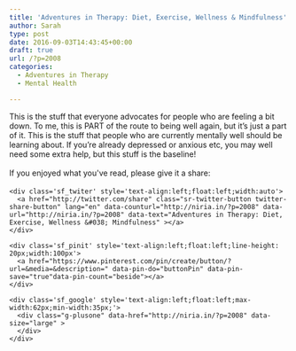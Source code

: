 ```yaml
---
title: 'Adventures in Therapy: Diet, Exercise, Wellness & Mindfulness'
author: Sarah
type: post
date: 2016-09-03T14:43:45+00:00
draft: true
url: /?p=2008
categories:
  - Adventures in Therapy
  - Mental Health

---
```

<div id="fb-root">
</div>

This is the stuff that everyone advocates for people who are feeling a bit down. To me, this is PART of the route to being well again, but it&#8217;s just a part of it. This is the stuff that people who are currently mentally well should be learning about. If you&#8217;re already depressed or anxious etc, you may well need some extra help, but this stuff is the baseline!

<div class='sfsi_Sicons' style='width: 100%; display: inline-block; vertical-align: middle; text-align:left'>
  <div style='margin:0px 8px 0px 0px; line-height: 24px'>
    <span>If you enjoyed what you've read, please give it a share:</span>
  </div>
  
  <div class='sfsi_socialwpr'>
    <div class='sf_fb' style='text-align:left;width:125px'>
      <div class="fb-like" href="http://niria.in/?p=2008" width="180" send="false" showfaces="false"  action="like" data-share="true"data-layout="button_count" >
      </div>
    </div>
    
    <div class='sf_twiter' style='text-align:left;float:left;width:auto'>
      <a href="http://twitter.com/share" class="sr-twitter-button twitter-share-button" lang="en" data-counturl="http://niria.in/?p=2008" data-url="http://niria.in/?p=2008" data-text="Adventures in Therapy: Diet, Exercise, Wellness &#038; Mindfulness" ></a>
    </div>
    
    <div class='sf_pinit' style='text-align:left;float:left;line-height: 20px;width:100px'>
      <a href="https://www.pinterest.com/pin/create/button/?url=&media=&description=" data-pin-do="buttonPin" data-pin-save="true"data-pin-count="beside"></a>
    </div>
    
    <div class='sf_google' style='text-align:left;float:left;max-width:62px;min-width:35px;'>
      <div class="g-plusone" data-href="http://niria.in/?p=2008" data-size="large" >
      </div>
    </div>
  </div>
</div>